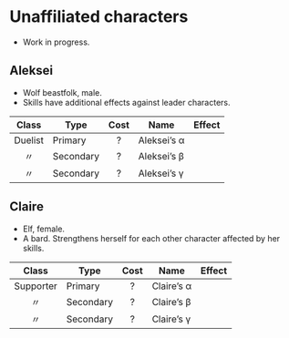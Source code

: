 # Unaffiliated characters

  - Work in progress.

## Aleksei

  - Wolf beastfolk, male.
  - Skills have additional effects against leader characters.

|  Class  | Type      | Cost | Name        | Effect |
| :-----: | --------- | :--: | ----------- | ------ |
| Duelist | Primary   |  ?   | Aleksei’s α |        |
|    〃    | Secondary |  ?   | Aleksei’s β |        |
|    〃    | Secondary |  ?   | Aleksei’s γ |        |

## Claire

  - Elf, female.
  - A bard. Strengthens herself for each other character affected by her
    skills.

|   Class   | Type      | Cost | Name       | Effect |
| :-------: | --------- | :--: | ---------- | ------ |
| Supporter | Primary   |  ?   | Claire’s α |        |
|     〃     | Secondary |  ?   | Claire’s β |        |
|     〃     | Secondary |  ?   | Claire’s γ |        |
